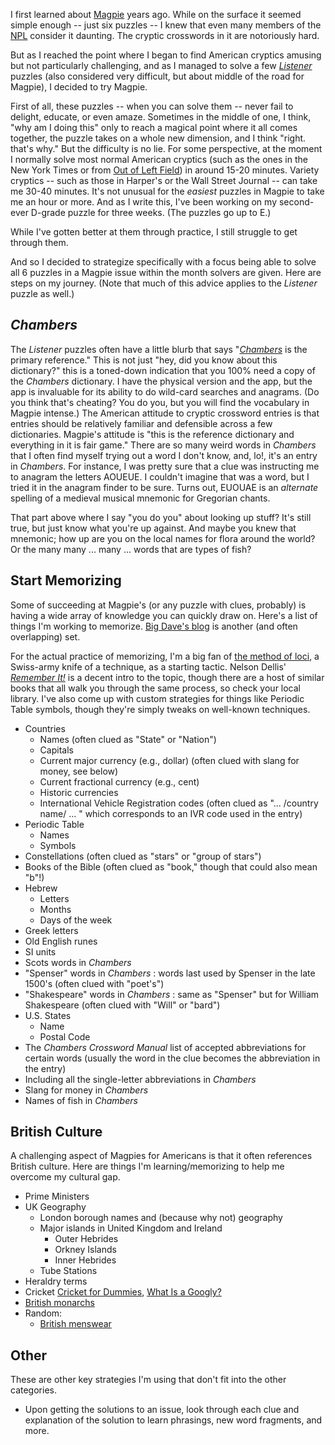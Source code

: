 I first learned about [Magpie](https://www.piemag.com) years ago. While on the surface it seemed simple enough -- just six puzzles --
I knew that even many members of the [NPL](https://www.puzzlers.org) consider it daunting. The cryptic crosswords in it are notoriously hard.

But as I reached the point where I began to find American cryptics amusing but not particularly challenging, and as I managed to solve a few
_[Listener](https://listenercrossword.com)_ puzzles (also considered very difficult, but about middle of the road for Magpie), I decided to try Magpie.

First of all, these puzzles -- when you can solve them -- never fail to delight, educate, or even amaze. Sometimes in the middle of one, I think, "why am I doing this" only to reach a magical point where it all comes together, the puzzle takes on a whole new dimension, and I think "right. that's why." But the difficulty is no lie. For some perspective,
at the moment I normally solve most normal American cryptics (such as the ones in the New York Times or from [Out of Left Field](https://www.leftfieldcryptics.com)) in
around 15-20 minutes. Variety cryptics -- such as those in Harper's or the Wall Street Journal -- can take me 30-40 minutes. It's not unusual for the _easiest_
puzzles in Magpie to take me an hour or more. And as I write this, I've been working on my second-ever D-grade puzzle for three weeks. (The puzzles go up to E.)

While I've gotten better at them through practice, I still struggle to get through them.

And so I decided to strategize specifically with a focus being able to solve all 6 puzzles in a Magpie issue within the month solvers are given. Here are steps on my journey. (Note that much of this advice applies to the _Listener_ puzzle as well.)

## _Chambers_
The _Listener_ puzzles often have a little blurb that says "_[Chambers](https://chambers.co.uk)_ is the primary reference." This is not just "hey, did you know about this dictionary?" this is a toned-down indication that you 100% need a copy of the _Chambers_ dictionary. I have the physical version and the app, but the app is invaluable for its ability to do wild-card searches and anagrams.
(Do you think that's cheating? You do you, but you will find the vocabulary in Magpie intense.) The American attitude to cryptic crossword entries is that entries should be relatively
familiar and defensible across a few dictionaries. Magpie's attitude is "this is the reference dictionary and everything in it is fair game." There are so many weird words in
_Chambers_ that I often find myself trying out a word I don't know, and, lo!, it's an entry in _Chambers_. For instance, I was pretty sure that a clue was instructing
me to anagram the letters AOUEUE. I couldn't imagine that was a word, but I tried it in the anagram finder to be sure. Turns out, EUOUAE is an _alternate_ spelling of a medieval musical mnemonic
for Gregorian chants.

That part above where I say "you do you" about looking up stuff? It's still true, but just know what you're up against. And maybe you knew that mnemonic; how up are you on the local names for flora around the world? Or the many many ... many ... words that are types of fish?

## Start Memorizing
Some of succeeding at Magpie's (or any puzzle with clues, probably) is having a wide array of knowledge you can quickly draw on. Here's a list of things I'm working to memorize. 
[Big Dave's blog](http://bigdave44.com/features/the-mine/) is another (and often overlapping) set.

For the actual practice of memorizing, I'm a big fan of [the method of loci](https://en.wikipedia.org/wiki/Method_of_loci), a Swiss-army
knife of a technique, as a starting tactic. Nelson Dellis' _[Remember It!](https://www.amazon.com/Remember-People-Passwords-Everything-Forget/dp/1419732560)_ is a decent intro to the topic, though there are a host of similar books that all walk you through the same process, so check your local library. I've also come up with custom strategies for things like Periodic Table symbols, though they're simply tweaks on well-known techniques.

  * Countries
    * Names (often clued as "State" or "Nation")
    * Capitals
    * Current major currency (e.g., dollar) (often clued with slang for money, see below)
    * Current fractional currency  (e.g., cent)
    * Historic currencies
    * International Vehicle Registration codes (often clued as "... /country name/ ... " which corresponds to an IVR code used in the entry)
  * Periodic Table
    * Names
    * Symbols
  * Constellations (often clued as "stars" or "group of stars")
  * Books of the Bible (often clued as "book," though that could also mean "b"!)
  * Hebrew
    * Letters
    * Months
    * Days of the week
  * Greek letters
  * Old English runes
  * SI units
  * Scots words in _Chambers_
  * "Spenser" words in _Chambers_ : words last used by Spenser in the late 1500's (often clued with "poet's")
  * "Shakespeare" words in _Chambers_ : same as "Spenser" but for William Shakespeare (often clued with "Will" or "bard")
  * U.S. States
    * Name
    * Postal Code
  * The _Chambers Crossword Manual_ list of accepted abbreviations for certain words (usually the word in the clue becomes the abbreviation in the entry)
   * Including all the single-letter abbreviations in _Chambers_
  * Slang for money in _Chambers_
  * Names of fish in _Chambers_
   
## British Culture
A challenging aspect of Magpies for Americans is that it often references British culture. Here are things I'm learning/memorizing to help me overcome my cultural gap.
  * Prime Ministers
  * UK Geography
    * London borough names and (because why not) geography
    * Major islands in United Kingdom and Ireland
      * Outer Hebrides
      * Orkney Islands
      * Inner Hebrides
    * Tube Stations
  * Heraldry terms
  * Cricket [Cricket for Dummies](https://bookshop.org/p/books/cricket-for-dummies/18933410?ean=9781394164769), [What Is a Googly?](https://www.amazon.com/What-Googly-Mysteries-Cricket-Explained-ebook/dp/B09GGXFV6C/ref=sr_1_1?crid=3ROSP5XYRG1G8&keywords=what%27s+a+googly&qid=1703020209&sprefix=what%27s+a+googly%2Caps%2C136&sr=8-1)
  * [British monarchs](https://www.historic-uk.com/HistoryUK/KingsQueensofBritain/)
  * Random:
    * [British menswear ](https://www.fashionbeans.com/article/best-british-menswear-brands/?utm_source=pocket_saves)

## Other
These are other key strategies I'm using that don't fit into the other categories.
  * Upon getting the solutions to an issue, look through each clue and explanation of the solution to learn phrasings, new word fragments, and more.
